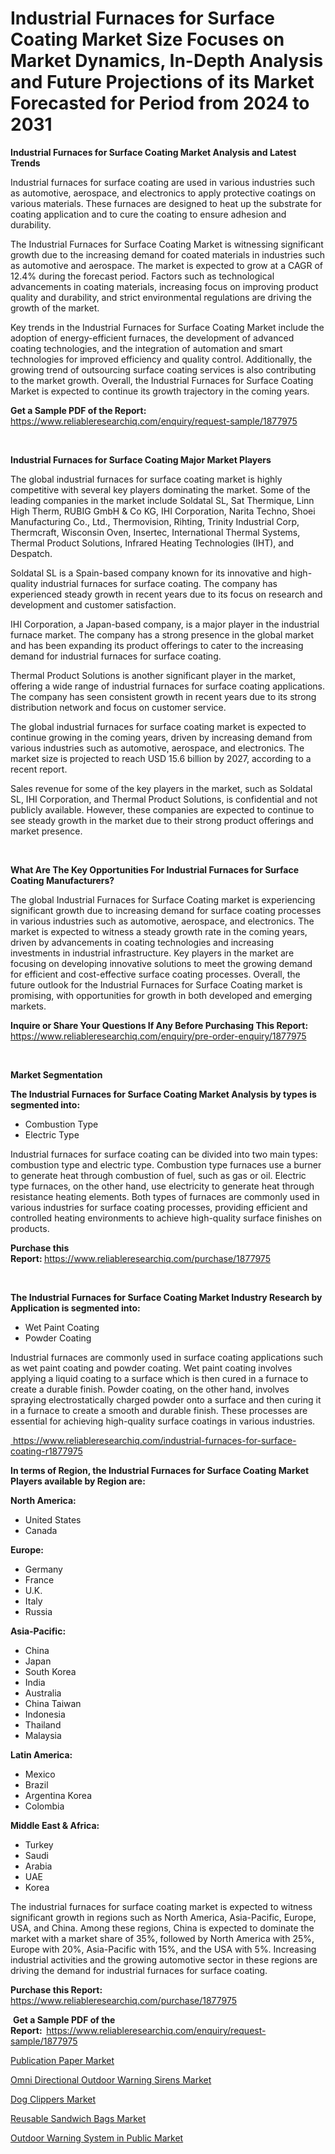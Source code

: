 <p><h1>Industrial Furnaces for Surface Coating Market Size Focuses on Market Dynamics, In-Depth Analysis and Future Projections of its Market Forecasted for Period from 2024 to 2031</h1></p><p><strong>Industrial Furnaces for Surface Coating Market Analysis and Latest Trends</strong></p>
<p><p>Industrial furnaces for surface coating are used in various industries such as automotive, aerospace, and electronics to apply protective coatings on various materials. These furnaces are designed to heat up the substrate for coating application and to cure the coating to ensure adhesion and durability.</p><p>The Industrial Furnaces for Surface Coating Market is witnessing significant growth due to the increasing demand for coated materials in industries such as automotive and aerospace. The market is expected to grow at a CAGR of 12.4% during the forecast period. Factors such as technological advancements in coating materials, increasing focus on improving product quality and durability, and strict environmental regulations are driving the growth of the market.</p><p>Key trends in the Industrial Furnaces for Surface Coating Market include the adoption of energy-efficient furnaces, the development of advanced coating technologies, and the integration of automation and smart technologies for improved efficiency and quality control. Additionally, the growing trend of outsourcing surface coating services is also contributing to the market growth. Overall, the Industrial Furnaces for Surface Coating Market is expected to continue its growth trajectory in the coming years.</p></p>
<p><strong>Get a Sample PDF of the Report:&nbsp;</strong> <a href="https://www.reliableresearchiq.com/enquiry/request-sample/1877975">https://www.reliableresearchiq.com/enquiry/request-sample/1877975</a></p>
<p>&nbsp;</p>
<p><strong>Industrial Furnaces for Surface Coating Major Market Players</strong></p>
<p><p>The global industrial furnaces for surface coating market is highly competitive with several key players dominating the market. Some of the leading companies in the market include Soldatal SL, Sat Thermique, Linn High Therm, RUBIG GmbH & Co KG, IHI Corporation, Narita Techno, Shoei Manufacturing Co., Ltd., Thermovision, Rihting, Trinity Industrial Corp, Thermcraft, Wisconsin Oven, Insertec, International Thermal Systems, Thermal Product Solutions, Infrared Heating Technologies (IHT), and Despatch.</p><p>Soldatal SL is a Spain-based company known for its innovative and high-quality industrial furnaces for surface coating. The company has experienced steady growth in recent years due to its focus on research and development and customer satisfaction.</p><p>IHI Corporation, a Japan-based company, is a major player in the industrial furnace market. The company has a strong presence in the global market and has been expanding its product offerings to cater to the increasing demand for industrial furnaces for surface coating.</p><p>Thermal Product Solutions is another significant player in the market, offering a wide range of industrial furnaces for surface coating applications. The company has seen consistent growth in recent years due to its strong distribution network and focus on customer service.</p><p>The global industrial furnaces for surface coating market is expected to continue growing in the coming years, driven by increasing demand from various industries such as automotive, aerospace, and electronics. The market size is projected to reach USD 15.6 billion by 2027, according to a recent report.</p><p>Sales revenue for some of the key players in the market, such as Soldatal SL, IHI Corporation, and Thermal Product Solutions, is confidential and not publicly available. However, these companies are expected to continue to see steady growth in the market due to their strong product offerings and market presence.</p></p>
<p>&nbsp;</p>
<p><strong>What Are The Key Opportunities For Industrial Furnaces for Surface Coating Manufacturers?</strong></p>
<p><p>The global Industrial Furnaces for Surface Coating market is experiencing significant growth due to increasing demand for surface coating processes in various industries such as automotive, aerospace, and electronics. The market is expected to witness a steady growth rate in the coming years, driven by advancements in coating technologies and increasing investments in industrial infrastructure. Key players in the market are focusing on developing innovative solutions to meet the growing demand for efficient and cost-effective surface coating processes. Overall, the future outlook for the Industrial Furnaces for Surface Coating market is promising, with opportunities for growth in both developed and emerging markets.</p></p>
<p><strong>Inquire or Share Your Questions If Any Before Purchasing This Report:</strong> <a href="https://www.reliableresearchiq.com/enquiry/pre-order-enquiry/1877975">https://www.reliableresearchiq.com/enquiry/pre-order-enquiry/1877975</a></p>
<p>&nbsp;</p>
<p><strong>Market Segmentation</strong></p>
<p><strong>The Industrial Furnaces for Surface Coating Market Analysis by types is segmented into:</strong></p>
<p><ul><li>Combustion Type</li><li>Electric Type</li></ul></p>
<p><p>Industrial furnaces for surface coating can be divided into two main types: combustion type and electric type. Combustion type furnaces use a burner to generate heat through combustion of fuel, such as gas or oil. Electric type furnaces, on the other hand, use electricity to generate heat through resistance heating elements. Both types of furnaces are commonly used in various industries for surface coating processes, providing efficient and controlled heating environments to achieve high-quality surface finishes on products.</p></p>
<p><strong>Purchase this Report:&nbsp;</strong><a href="https://www.reliableresearchiq.com/purchase/1877975">https://www.reliableresearchiq.com/purchase/1877975</a></p>
<p>&nbsp;</p>
<p><strong>The Industrial Furnaces for Surface Coating Market Industry Research by Application is segmented into:</strong></p>
<p><ul><li>Wet Paint Coating</li><li>Powder Coating</li></ul></p>
<p><p>Industrial furnaces are commonly used in surface coating applications such as wet paint coating and powder coating. Wet paint coating involves applying a liquid coating to a surface which is then cured in a furnace to create a durable finish. Powder coating, on the other hand, involves spraying electrostatically charged powder onto a surface and then curing it in a furnace to create a smooth and durable finish. These processes are essential for achieving high-quality surface coatings in various industries.</p></p>
<p><a href="https://www.reliableresearchiq.com/industrial-furnaces-for-surface-coating-r1877975">&nbsp;https://www.reliableresearchiq.com/industrial-furnaces-for-surface-coating-r1877975</a></p>
<p><strong>In terms of Region, the Industrial Furnaces for Surface Coating Market Players available by Region are:</strong></p>
<p>
    <p> <strong> North America: </strong>
        <ul>
            <li>United States</li>
            <li>Canada</li>
        </ul>
        </p> 
    <p> <strong> Europe: </strong>
        <ul>
            <li>Germany</li>
            <li>France</li>
            <li>U.K.</li>
            <li>Italy</li>
            <li>Russia</li>
        </ul>
        </p> 
    <p> <strong> Asia-Pacific: </strong>
        <ul>
            <li>China</li>
            <li>Japan</li>
            <li>South Korea</li>
            <li>India</li>
            <li>Australia</li>
            <li>China Taiwan</li>
            <li>Indonesia</li>
            <li>Thailand</li>
            <li>Malaysia</li>
        </ul>
        </p> 
    <p> <strong> Latin America: </strong>
        <ul>
            <li>Mexico</li>
            <li>Brazil</li>
            <li>Argentina Korea</li>
            <li>Colombia</li>
        </ul>
        </p> 
    <p> <strong> Middle East & Africa: </strong>
        <ul>
            <li>Turkey</li>
            <li>Saudi</li>
            <li>Arabia</li>
            <li>UAE</li>
            <li>Korea</li>
        </ul>
    </p>
    </p>
<p><p>The industrial furnaces for surface coating market is expected to witness significant growth in regions such as North America, Asia-Pacific, Europe, USA, and China. Among these regions, China is expected to dominate the market with a market share of 35%, followed by North America with 25%, Europe with 20%, Asia-Pacific with 15%, and the USA with 5%. Increasing industrial activities and the growing automotive sector in these regions are driving the demand for industrial furnaces for surface coating.</p></p>
<p><strong>Purchase this Report: </strong><a href="https://www.reliableresearchiq.com/purchase/1877975">https://www.reliableresearchiq.com/purchase/1877975</a></p>
<p>&nbsp;<strong>Get a Sample PDF of the Report:&nbsp;&nbsp;</strong><a href="https://www.reliableresearchiq.com/enquiry/request-sample/1877975">https://www.reliableresearchiq.com/enquiry/request-sample/1877975</a></p>
<p><strong></strong></p>
<p><p><a href="https://medium.com/@daveblock12/publication-paper-market-size-market-segmentation-market-trends-and-growth-analysis-forecast-till-6744cc4dec33">Publication Paper Market</a></p><p><a href="https://github.com/JordyBecker/Market-Research-Report-List-1/blob/main/omni-directional-outdoor-warning-sirens-market.md">Omni Directional Outdoor Warning Sirens Market</a></p><p><a href="https://medium.com/@cristinaschiller2022/dog-clippers-market-forecast-global-market-trends-and-analysis-from-2024-to-2031-covered-in-129-425925721d61">Dog Clippers Market</a></p><p><a href="https://medium.com/@eliasman59/reusable-sandwich-bags-market-a-global-and-regional-analysis-2024-2031-6c06dfd22d07">Reusable Sandwich Bags Market</a></p><p><a href="https://github.com/sydneyHley85/Market-Research-Report-List-1/blob/main/outdoor-warning-system-in-public-market.md">Outdoor Warning System in Public Market</a></p></p>